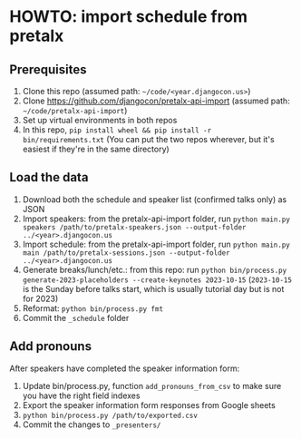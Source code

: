# HOWTO: import schedule from pretalx

## Prerequisites

1. Clone this repo (assumed path: `~/code/<year.djangocon.us>`)
2. Clone https://github.com/djangocon/pretalx-api-import (assumed path: `~/code/pretalx-api-import`)
3. Set up virtual environments in both repos
4. In this repo, `pip install wheel && pip install -r bin/requirements.txt`
   (You can put the two repos wherever, but it's easiest if they're in the same directory)

## Load the data

1. Download both the schedule and speaker list (confirmed talks only) as JSON
2. Import speakers: from the pretalx-api-import folder, run `python main.py speakers /path/to/pretalx-speakers.json --output-folder ../<year>.djangocon.us`
3. Import schedule: from the pretalx-api-import folder, run `python main.py main /path/to/pretalx-sessions.json --output-folder ../<year>.djangocon.us`
4. Generate breaks/lunch/etc.: from this repo: run `python bin/process.py generate-2023-placeholders --create-keynotes 2023-10-15` (`2023-10-15` is the Sunday before talks start, which is usually tutorial day but is not for 2023)
5. Reformat: `python bin/process.py fmt`
6. Commit the `_schedule` folder

## Add pronouns

After speakers have completed the speaker information form:

1. Update bin/process.py, function `add_pronouns_from_csv` to make sure you have the right field indexes
2. Export the speaker information form responses from Google sheets
3. `python bin/process.py /path/to/exported.csv`
4. Commit the changes to `_presenters/`
